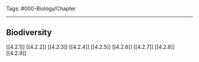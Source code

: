 Tags: #000-Biology/Chapter 

---
## Biodiversity
[[4.2.1]]
[[4.2.2]]
[[4.2.3]]
[[4.2.4]]
[[4.2.5]]
[[4.2.6]]
[[4.2.7]]
[[4.2.8]]
[[4.2.9]]
